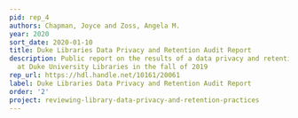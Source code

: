 ```yaml
---
pid: rep_4
authors: Chapman, Joyce and Zoss, Angela M.
year: 2020
sort_date: 2020-01-10
title: Duke Libraries Data Privacy and Retention Audit Report
description: Public report on the results of a data privacy and retention audit conducted
  at Duke University Libraries in the fall of 2019
rep_url: https://hdl.handle.net/10161/20061
label: Duke Libraries Data Privacy and Retention Audit Report
order: '2'
project: reviewing-library-data-privacy-and-retention-practices
---
```

